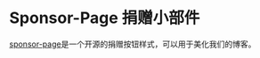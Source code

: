 # Sponsor-Page 捐赠小部件


[sponsor-page](https://github.com/Kaiyuan/sponsor-page)是一个开源的捐赠按钮样式，可以用于美化我们的博客。
